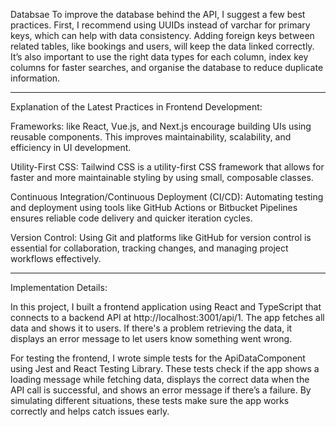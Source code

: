 Databsae 
To improve the database behind the API, I suggest a few best practices. First, I recommend using UUIDs instead of varchar for primary keys, which can help with data consistency. Adding foreign keys between related tables, like bookings and users, will keep the data linked correctly. It’s also important to use the right data types for each column, index key columns for faster searches, and organise the database to reduce duplicate information.

--------------------------------------------------------------------------------------------

Explanation of the Latest Practices in Frontend Development:

Frameworks: like React, Vue.js, and Next.js encourage building UIs using reusable components. This improves maintainability, scalability, and efficiency in UI development.

Utility-First CSS: Tailwind CSS is a utility-first CSS framework that allows for faster and more maintainable styling by using small, composable classes.

Continuous Integration/Continuous Deployment (CI/CD): Automating testing and deployment using tools like GitHub Actions or Bitbucket Pipelines ensures reliable code delivery and quicker iteration cycles.

Version Control: Using Git and platforms like GitHub for version control is essential for collaboration, tracking changes, and managing project workflows effectively.

--------------------------------------------------------------------------------------------

Implementation Details:

In this project, I built a frontend application using React and TypeScript that connects to a backend API at http://localhost:3001/api/1. The app fetches all data and shows it to users. If there's a problem retrieving the data, it displays an error message to let users know something went wrong.

For testing the frontend, I wrote simple tests for the ApiDataComponent using Jest and React Testing Library. These tests check if the app shows a loading message while fetching data, displays the correct data when the API call is successful, and shows an error message if there’s a failure. By simulating different situations, these tests make sure the app works correctly and helps catch issues early. 